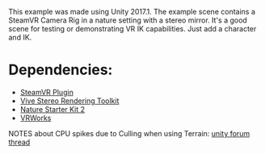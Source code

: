 This example was made using Unity 2017.1. The example scene contains a SteamVR Camera Rig in a nature setting with a stereo mirror. It's a good scene for testing or demonstrating VR IK capabilities. Just add a character and IK.

# Dependencies:
- [SteamVR Plugin](https://www.assetstore.unity3d.com/#!/content/32647?aid=1100l35sb)
- [Vive Stereo Rendering Toolkit](https://www.assetstore.unity3d.com/#!/content/71255?aid=1100l35sb)
- [Nature Starter Kit 2](https://www.assetstore.unity3d.com/#!/content/52977?aid=1100l35sb)
- [VRWorks](https://www.assetstore.unity3d.com/#!/content/83505?aid=1100l35sb)

NOTES about CPU spikes due to Culling when using Terrain: [unity forum thread](https://forum.unity3d.com/threads/unity-terrain-and-grass-cpu-spikes-in-terrain-data-buildpatchmesh.249089/)
